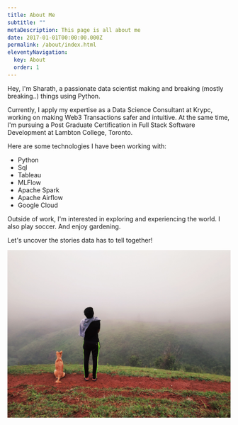 ```yaml
---
title: About Me
subtitle: ""
metaDescription: This page is all about me
date: 2017-01-01T00:00:00.000Z
permalink: /about/index.html
eleventyNavigation:
  key: About
  order: 1
---
```


Hey, I'm Sharath, a passionate data scientist making and breaking (mostly breaking..) things using Python.

Currently, I apply my expertise as a Data Science Consultant at Krypc, working on making Web3 Transactions safer and intuitive. At the same time, I'm pursuing a Post Graduate Certification in Full Stack Software Development at Lambton College, Toronto.

Here are some technologies I have been working with:

* Python
* Sql
* Tableau
* MLFlow
* Apache Spark
* Apache Airflow
* Google Cloud

Outside of work, I'm interested in exploring and experiencing the world. I also play soccer. And enjoy gardening.

Let's uncover the stories data has to tell together!

![Fern in Hand](/src/assets/img/AboutMe.jpg "Fern in Hand")